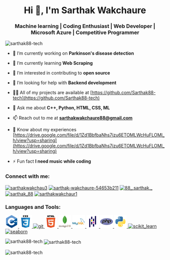 <h1 align="center">Hi 👋, I'm Sarthak Wakchaure</h1>
<h3 align="center">Machine learning | Coding Enthusiast | Web Developer | Microsoft Azure | Competitive Programmer</h3>

<p align="left"> <img src="https://komarev.com/ghpvc/?username=sarthak88-tech&label=Profile%20views&color=0e75b6&style=flat" alt="sarthak88-tech" /> </p>

- 🔭 I’m currently working on **Parkinson's disease detection**

- 🌱 I’m currently learning **Web Scraping**

- 👯 I’m interested in contributing to **open source**

- 🤝 I’m looking for help with **Backend development**

- 👨‍💻 All of my projects are available at [https://github.com/Sarthak88-tech](https://github.com/Sarthak88-tech)

- 💬 Ask me about **C++, Python, HTML, CSS, ML**

- 📫 Reach out to me at **sarthakwakchaure88@gmail.com**

- 📄 Know about my experiences [https://drive.google.com/file/d/1Zd1BbfbaNhs7izu6ETOMLWcHuFLOMI_h/view?usp=sharing](https://drive.google.com/file/d/1Zd1BbfbaNhs7izu6ETOMLWcHuFLOMI_h/view?usp=sharing)

- ⚡ Fun fact **I need music while coding**

<h3 align="left">Connect with me:</h3>
<p align="left">
<a href="https://twitter.com/sarthakwakchau3" target="blank"><img align="center" src="https://raw.githubusercontent.com/rahuldkjain/github-profile-readme-generator/master/src/images/icons/Social/twitter.svg" alt="sarthakwakchau3" height="30" width="40" /></a>
<a href="https://linkedin.com/in/sarthak-wakchaure-54653b211" target="blank"><img align="center" src="https://raw.githubusercontent.com/rahuldkjain/github-profile-readme-generator/master/src/images/icons/Social/linked-in-alt.svg" alt="sarthak-wakchaure-54653b211" height="30" width="40" /></a>
<a href="https://instagram.com/88_.sarthak._" target="blank"><img align="center" src="https://raw.githubusercontent.com/rahuldkjain/github-profile-readme-generator/master/src/images/icons/Social/instagram.svg" alt="88_.sarthak._" height="30" width="40" /></a>
<a href="https://www.codechef.com/users/sarthak_88" target="blank"><img align="center" src="https://cdn.jsdelivr.net/npm/simple-icons@3.1.0/icons/codechef.svg" alt="sarthak_88" height="30" width="40" /></a>
<a href="https://www.hackerrank.com/sarthakwakchaur1" target="blank"><img align="center" src="https://raw.githubusercontent.com/rahuldkjain/github-profile-readme-generator/master/src/images/icons/Social/hackerrank.svg" alt="sarthakwakchaur1" height="30" width="40" /></a>
</p>

<h3 align="left">Languages and Tools:</h3>
<p align="left"> <a href="https://www.w3schools.com/cpp/" target="_blank" rel="noreferrer"> <img src="https://raw.githubusercontent.com/devicons/devicon/master/icons/cplusplus/cplusplus-original.svg" alt="cplusplus" width="40" height="40"/> </a> <a href="https://www.w3schools.com/css/" target="_blank" rel="noreferrer"> <img src="https://raw.githubusercontent.com/devicons/devicon/master/icons/css3/css3-original-wordmark.svg" alt="css3" width="40" height="40"/> </a> <a href="https://git-scm.com/" target="_blank" rel="noreferrer"> <img src="https://www.vectorlogo.zone/logos/git-scm/git-scm-icon.svg" alt="git" width="40" height="40"/> </a> <a href="https://www.w3.org/html/" target="_blank" rel="noreferrer"> <img src="https://raw.githubusercontent.com/devicons/devicon/master/icons/html5/html5-original-wordmark.svg" alt="html5" width="40" height="40"/> </a> <a href="https://www.mongodb.com/" target="_blank" rel="noreferrer"> <img src="https://raw.githubusercontent.com/devicons/devicon/master/icons/mongodb/mongodb-original-wordmark.svg" alt="mongodb" width="40" height="40"/> </a> <a href="https://www.mysql.com/" target="_blank" rel="noreferrer"> <img src="https://raw.githubusercontent.com/devicons/devicon/master/icons/mysql/mysql-original-wordmark.svg" alt="mysql" width="40" height="40"/> </a> <a href="https://pandas.pydata.org/" target="_blank" rel="noreferrer"> <img src="https://raw.githubusercontent.com/devicons/devicon/2ae2a900d2f041da66e950e4d48052658d850630/icons/pandas/pandas-original.svg" alt="pandas" width="40" height="40"/> </a> <a href="https://www.php.net" target="_blank" rel="noreferrer"> <img src="https://raw.githubusercontent.com/devicons/devicon/master/icons/php/php-original.svg" alt="php" width="40" height="40"/> </a> <a href="https://www.python.org" target="_blank" rel="noreferrer"> <img src="https://raw.githubusercontent.com/devicons/devicon/master/icons/python/python-original.svg" alt="python" width="40" height="40"/> </a> <a href="https://scikit-learn.org/" target="_blank" rel="noreferrer"> <img src="https://upload.wikimedia.org/wikipedia/commons/0/05/Scikit_learn_logo_small.svg" alt="scikit_learn" width="40" height="40"/> </a> <a href="https://seaborn.pydata.org/" target="_blank" rel="noreferrer"> <img src="https://seaborn.pydata.org/_images/logo-mark-lightbg.svg" alt="seaborn" width="40" height="40"/> </a> </p>

<p><img align="left" src="https://github-readme-stats.vercel.app/api/top-langs?username=sarthak88-tech&show_icons=true&locale=en&layout=compact" alt="sarthak88-tech" /></p>

<p>&nbsp;<img align="center" src="https://github-readme-stats.vercel.app/api?username=sarthak88-tech&show_icons=true&locale=en" alt="sarthak88-tech" /></p>

<p><img align="center" src="https://github-readme-streak-stats.herokuapp.com/?user=sarthak88-tech&" alt="sarthak88-tech" /></p>
